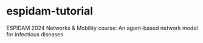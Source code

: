 # espidam-tutorial
ESPIDAM 2024 Networks &amp; Mobility course: An agent-based network model for infectious diseases
